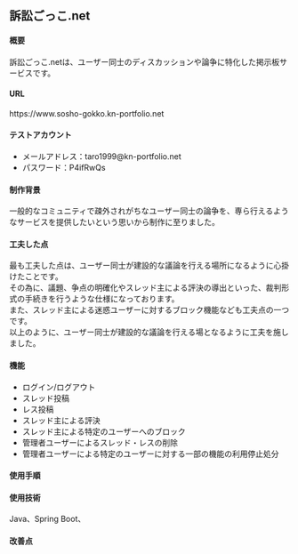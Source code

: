 <h2>訴訟ごっこ.net</h2>

<h4>概要</h4>
<div>
訴訟ごっこ.netは、ユーザー同士のディスカッションや論争に特化した掲示板サービスです。
</div>

<h4>URL</h4>
<div>https://www.sosho-gokko.kn-portfolio.net</div>

<h4>テストアカウント</h4>
<ul>
  <li>メールアドレス：taro1999@kn-portfolio.net</li>
  <li>パスワード：P4ifRwQs</li>
</ul>

<h4>制作背景</h4>
<div>一般的なコミュニティで疎外されがちなユーザー同士の論争を、専ら行えるようなサービスを提供したいという思いから制作に至りました。</div>

<h4>工夫した点</h4>
<div>
最も工夫した点は、ユーザー同士が建設的な議論を行える場所になるように心掛けたことです。</br>
その為に、議題、争点の明確化やスレッド主による評決の導出といった、裁判形式の手続きを行うような仕様になっております。</br>
また、スレッド主による迷惑ユーザーに対するブロック機能なども工夫点の一つです。</br>
以上のように、ユーザー同士が建設的な議論を行える場となるように工夫を施しました。
</div> 

<h4>機能</h4>
<ul>
  <li>ログイン/ログアウト</li>
  <li>スレッド投稿</li>
  <li>レス投稿</li>
  <li>スレッド主による評決</li>
  <li>スレッド主による特定のユーザーへのブロック</li>
  <li>管理者ユーザーによるスレッド・レスの削除</li>
  <li>管理者ユーザーによる特定のユーザーに対する一部の機能の利用停止処分</li>
</ul>

<h4>使用手順</h4>


<h4>使用技術</h4>
Java、Spring Boot、

<h4>改善点</h4>




